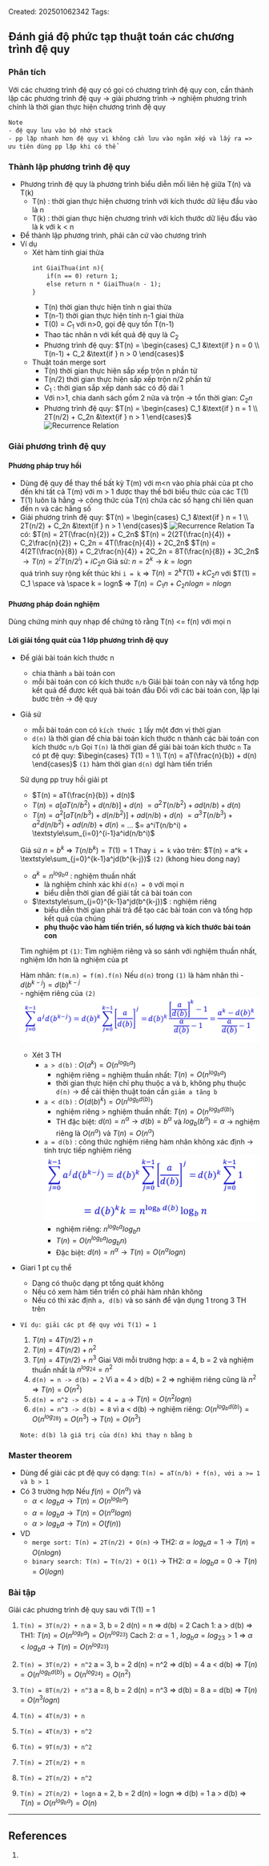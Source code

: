 Created: 202501062342
Tags: 

## Đánh giá độ phức tạp thuật toán các chương trình đệ quy
### Phân tích
Với các chương trình đệ quy có gọi có chương trình đệ quy con, cần thành lập các phương trình đệ quy -> giải phương trình -> nghiệm phương trình chính là thời gian thực hiện chương trình đệ quy

```
Note
- đệ quy lưu vào bộ nhớ stack
- pp lặp nhanh hơn đệ quy vì không cần lưu vào ngăn xếp và lấy ra => ưu tiên dùng pp lặp khi có thể
```
### Thành lập phương trình đệ quy
- Phương trình đệ quy là phương trình biểu diễn mối liên hệ giữa T(n) và T(k)
	- T(n) : thời gian thực hiện chương trình với kích thước dữ liệu đầu vào là n
	- T(k) : thời gian thực hiện chương trình với kích thước dữ liệu đầu vào là k với k < n
- Để thành lập phương trình, phải căn cứ vào chương trình
- Ví dụ
	- Xét hàm tính giai thừa
		```
		int GiaiThua(int n){
			if(n == 0) return 1;
			else return n * GiaiThua(n - 1);
		}
		```
		- T(n) thời gian thực hiện tính n giai thừa
		- T(n-1) thời gian thực hiện tính n-1 giai thừa
		- T(0) = $C_1$ với n>0, gọi đệ quy tốn T(n-1)
		- Thao tác nhân n với kết quả đệ quy là $C_2$
		- Phương trình đệ quy: $T(n) = \begin{cases} C_1 &\text{if } n = 0 \\ T(n-1) + C_2 &\text{if } n > 0 \end{cases}$
	- Thuật toán merge sort
		- T(n) thời gian thực hiện sắp xếp trộn n phần tử
		- T(n/2) thời gian thực hiện sắp xếp trộn n/2 phần tử
		- $C_1$ : thời gian sắp xếp danh sác có độ dài 1
		- Với n>1, chia danh sách gồm 2 nửa và trộn -> tổn thời gian: $C_2n$ 
		- Phương trình đệ quy: $T(n) = \begin{cases} C_1 &\text{if } n = 1 \\ 2T(n/2) + C_2n &\text{if } n > 1 \end{cases}$
			![Recurrence Relation](https://latex.codecogs.com/svg.latex?T(n)%20=%20\begin{cases}%20C_1%20&\text{if%20}%20n%20=%201\\%202T(n/2)%20+%20C_2n%20&\text{if%20}%20n%20>%201%20\end{cases})
### Giải phương trình đệ quy
#### Phương pháp truy hồi
- Dùng đệ quy để thay thế bất kỳ T(m) với m<n vào phía phải của pt cho đến khi tất cả T(m) với m > 1 được thay thế bởi biểu thức của các T(1)
- T(1) luôn là hằng -> công thức của T(n) chứa các số hạng chỉ liên quan đến n và các hằng số
- Giải phương trình đệ quy: $T(n) = \begin{cases} C_1 &\text{if } n = 1 \\ 2T(n/2) + C_2n &\text{if } n > 1 \end{cases}$
	![Recurrence Relation](https://latex.codecogs.com/svg.latex?T(n)%20=%20\begin{cases}%20C_1%20&\text{if%20}%20n%20=%201\\%202T(n/2)%20+%20C_2n%20&\text{if%20}%20n%20>%201%20\end{cases})
	Ta có:
	$T(n) = 2T(\frac{n}{2}) + C_2n$ 
	$T(n) = 2(2T(\frac{n}{4}) + C_2\frac{n}{2}) + C_2n = 4T(\frac{n}{4}) + 2C_2n$ 
	$T(n) = 4(2T(\frac{n}{8}) + C_2\frac{n}{4}) + 2C_2n = 8T(\frac{n}{8}) + 3C_2n$
	$\to T(n) = 2^iT(n/2^i) + iC_2n$ 
	Giả sử: $n = 2^k \to k = logn$   
	quá trình suy rộng kết thúc khi `i = k`
	=> $T(n) = 2^kT(1) + kC_2n$
	với $T(1) = C_1 \space và \space k = logn$ 
	=> $T(n) = C_1n + C_2nlogn = nlogn$ 
	
#### Phương pháp đoán nghiệm
Dùng chứng minh quy nhạp để chứng tỏ rằng T(n) <= f(n) với mọi n
#### Lời giải tổng quát của 1 lớp phương trình đệ quy
- Để giải bài toán kích thước n
	- chia thành `a` bài toán con
	- mỗi bài toán con có kích thước `n/b`
	Giải bài toán con này và tổng hợp kết quả để được kết quả bài toán đầu
	Đối với các bài toán con, lặp lại bước trên -> đệ quy

- Giả sử
	- mỗi bài toán con có `kích thước 1` lấy một đơn vị thời gian
	- `d(n)` là thời gian để chia bài toán kích thước n thành các bài toán con kích thước `n/b` 
	Gọi `T(n)` là thời gian để giải bài toán kích thước `n`
	Ta có pt đệ quy: $\begin{cases} T(1) = 1 \\ T(n) = aT(\frac{n}{b}) + d(n) \end{cases}$  `(1)`
		hàm thời gian `d(n)` dgl hàm tiến triển
	
	Sử dụng pp truy hồi giải pt 
	- $T(n) = aT(\frac{n}{b}) + d(n)$ 
	- $T(n) = a[aT(n/b^2) + d(n/b)] + d(n)$ 
		$= a^2T(n/b^2) + ad(n/b) + d(n)$  
	- $T(n) = a^2[aT(n/b^3) + d(n/b^2)] + ad(n/b) + d(n)$
		$= a^3T(n/b^3) + a^2d(n/b^2) + ad(n/b) + d(n)$ 
		= ...
		$= a^iT(n/b^i) + 	\textstyle\sum_{i=0}^{i-1}a^id(n/b^i)$ 
	
	Giả sử $n = b^k$ 
	=> $T(n/b^k) = T(1) = 1$ 
	Thay `i = k` vào trên: $T(n) = a^k + \textstyle\sum_{j=0}^{k-1}a^jd(b^{k-j})$   `(2)`  (khong hieu dong nay)
	- $a^k = n^{log_ba}$ : nghiệm thuần nhất
		- là nghiệm chính xác khi `d(n) = 0` với mọi n
		- biểu diễn thời gian để giải tất cả bài toán con
	-  $\textstyle\sum_{j=0}^{k-1}a^jd(b^{k-j})$ : nghiệm riêng
		-  biểu diễn thời gian phải trả để tạo các bài toán con và tổng hợp kết quả của chúng
		- **phụ thuộc vào hàm tiến triển, số lượng và kích thước bài toán con**
	
	Tìm nghiệm pt `(1)`: Tìm nghiệm riêng và so sánh với nghiệm thuần nhất, nghiệm lớn hơn là nghiệm của pt
	
	Hàm nhân: `f(m.n) = f(m).f(n)`
		Nếu `d(n)` trong `(1)` là hàm nhân thì
		- $d(b^{k-j}) = d(b)^{k-j}$  
		- nghiệm riêng của `(2)`
			![](../img/nghiem-rieng-ham-nhan.png)
	- Xét 3 TH
		- `a > d(b)` : $O(a^k) = O(n^{log_ba})$ 
			- nghiệm riêng = nghiệm thuần nhất: $T(n) = O(n^{log_ba})$
			- thời gian thực hiện chỉ phụ thuộc a và b, không phụ thuộc `d(n)`
				-> để cải thiện thuật toán cần `giảm a tăng b`
		- `a < d(b)` : $O(d(b)^k) = O(n^{log_bd(b)})$ 
			- nghiệm riêng > nghiệm thuần nhất: $T(n) = O(n^{log_bd(b)})$
			- TH đặc biệt: $d(n) = n^\alpha \to d(b) = b^\alpha$  và  $log_b(b^\alpha) = \alpha$   -> nghiệm riêng là $O(n^\alpha)$ và $T(n) = O(n^\alpha)$  
		- `a = d(b)` : công thức nghiệm riêng hàm nhân không xác định -> tính trực tiếp nghiệm riêng
			![](../img/nghiem-rieng-a-bang-db.png)
			-  nghiệm riêng: $n^{log_ba}log_bn$ 
			- $T(n) = O(n^{log_ba}log_bn)$
			- Đặc biệt: $d(n) = n^\alpha \to T(n) = O(n^\alpha logn)$  

- Giari 1 pt cụ thể
	- Dạng có thuộc dạng pt tổng quát không
	- Nếu có xem hàm tiến triển có phải hàm nhân không
	- Nếu có thì xác định `a, d(b)` và so sánh để vận dụng 1 trong 3 TH trên

- `Ví dụ: giải các pt đệ quy với T(1) = 1`
	1. $T(n) = 4T(n/2) + n$
	2.  $T(n) = 4T(n/2) + n^2$
	3.  $T(n) = 4T(n/2) + n^3$ 
	Giai
	Với mỗi trường hợp: a = 4, b = 2 và nghiệm thuần nhất là $n^{log_24} = n^2$ 
	1. `d(n) = n -> d(b) = 2`
		Vì a = 4 > d(b) = 2 
		=> nghiệm riêng cũng là $n^2$
		=> $T(n) = O(n^2)$
	2. `d(n) = n^2 -> d(b) = 4 = a` -> $T(n) = O(n^2logn)$ 
	3. `d(n) = n^3 -> d(b) = 8`
		vì a < d(b)
		-> nghiệm riêng: $O(n^{log_bd(b)}) = O(n^{log_28}) =O(n^3)$
		-> $T(n) = O(n^3)$ 
	
	`Note: d(b) là giá trị của d(n) khi thay n bằng b`

### Master theorem
- Dùng để giải các pt đệ quy có dạng:
	`T(n) = aT(n/b) + f(n), với a >= 1 và b > 1`
- Có 3 trường hợp
	Nếu $f(n) = O(n^\alpha)$ và
	- $\alpha < log_ba \to T(n) = O(n^{log_ba})$
	- $\alpha = log_ba \to T(n) = O(n^\alpha logn)$ 
	- $\alpha > log_ba \to T(n) = O(f(n))$
- VD
	- `merge sort: T(n) = 2T(n/2) + O(n)` 
		-> TH2: $\alpha = log_ba = 1 \to T(n) = O(nlogn)$ 
	- `binary search: T(n) = T(n/2) + O(1)`
		-> TH2:  $\alpha = log_ba = 0 \to T(n) = O(logn)$ 

### Bài tập
Giải các phương trình đệ quy sau với T(1) = 1
1. `T(n) = 3T(n/2) + n`
	a = 3, b = 2
	d(n) = n  => d(b) = 2
	Cach 1: a > d(b)  =>  TH1:  $T(n) = O(n^{log_ba}) = O(n^{log_23})$ 
	Cach 2: $\alpha = 1$ , $log_ba = log_23 > 1$
		=> $\alpha < log_ba \to T(n) = O(n^{log_23})$ 
	
2. `T(n) = 3T(n/2) + n^2`
	a = 3, b = 2
	d(n) = n^2 => d(b) = 4
	a < d(b)  =>  $T(n) = O(n^{log_bd(b)}) = O(n^{log_24}) = O(n^2)$ 
	
3. `T(n) = 8T(n/2) + n^3`
	a = 8, b = 2
	d(n) = n^3  =>  d(b) = 8
	a = d(b)  => $T(n) = O(n^3logn)$ 
	
4. `T(n) = 4T(n/3) + n`
	
5. `T(n) = 4T(n/3) + n^2`
	
6. `T(n) = 9T(n/3) + n^2`
	
7. `T(n) = 2T(n/2) + n`
	
8. `T(n) = 2T(n/2) + n^2`
	
9. `T(n) = 2T(n/2) + logn`
	a = 2, b = 2
	d(n) = logn  => d(b) = 1
	a > d(b)  =>  $T(n) = O(n^{log_ba}) = O(n)$ 

-----
## References
1.
 